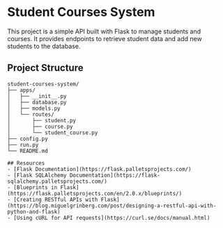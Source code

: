 # Student Courses System

This project is a simple API built with Flask to manage students and courses. It provides endpoints to retrieve student data and add new students to the database.

## Project Structure
```plaintext
student-courses-system/
├── apps/
│   ├── __init__.py
│   ├── database.py
│   ├── models.py
│   └── routes/
│       ├── student.py
│       ├── course.py
│       └── student_course.py
├── config.py
├── run.py
└── README.md

## Resources
- [Flask Documentation](https://flask.palletsprojects.com/)
- [Flask SQLAlchemy Documentation](https://flask-sqlalchemy.palletsprojects.com/)
- [Blueprints in Flask](https://flask.palletsprojects.com/en/2.0.x/blueprints/)
- [Creating RESTful APIs with Flask](https://blog.miguelgrinberg.com/post/designing-a-restful-api-with-python-and-flask)
- [Using cURL for API requests](https://curl.se/docs/manual.html)
